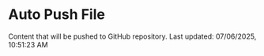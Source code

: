# Auto Push File

Content that will be pushed to GitHub repository.
Last updated: 07/06/2025, 10:51:23 AM